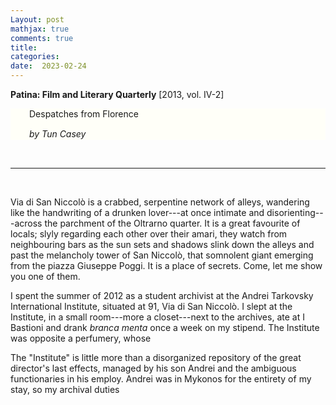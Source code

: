 ```yaml
---
Layout: post
mathjax: true
comments: true
title:
categories:
date:  2023-02-24
---
```


<b>Patina: Film and Literary Quarterly</b> [2013, vol. IV-2]

 <div style="width=75%; background-color: #fffff8 ; padding: 0px 30px;
 border: 0px
 solid black; line-height:1.3;">
 Despatches from Florence <br>
 
<i>by Tun Casey</i> <br>
 </div> <br>

---

<br>

Via di San Niccolò is a crabbed, serpentine network of alleys, wandering like the handwriting of a
drunken lover---at once
intimate and disorienting---across the parchment of the Oltrarno
quarter. It is a great favourite of locals; slyly regarding each other
over their amari, they watch from neighbouring bars as the sun sets
and shadows slink down the alleys and past the melancholy tower of San
Niccolò, that somnolent giant emerging
from the piazza Giuseppe Poggi. It is a place of secrets.
Come, let me show you one of them.

I spent the summer of 2012 as a student archivist at the Andrei
Tarkovsky International Institute, situated at 91, Via di San
Niccolò. I slept at the Institute, in a small room---more
a closet---next to the archives, ate at I Bastioni and drank *branca menta*
once a week on my stipend. The Institute was opposite a perfumery,
whose 

The "Institute" is little more than a disorganized repository of
the great director's last effects, managed by his son Andrei and the
ambiguous functionaries in his employ.
Andrei was in Mykonos for the entirety of my stay, so my archival
duties 

<!--https://www.theflorentine.net/2017/09/08/andrei-tarkovsky-famous-expats/-->
<!-- https://en.wikipedia.org/wiki/Tower_of_San_Niccol%C3%B2,_Florence-->
